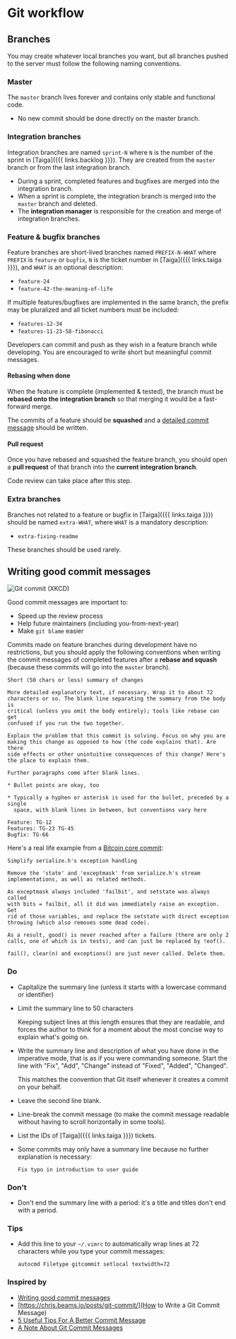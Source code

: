 # Git workflow

<!-- START doctoc generated TOC please keep comment here to allow auto update -->
<!-- DON'T EDIT THIS SECTION, INSTEAD RE-RUN doctoc TO UPDATE -->



<!-- END doctoc generated TOC please keep comment here to allow auto update -->

## Branches

You may create whatever local branches you want, but all branches pushed to the server must follow the following naming conventions.

### Master

The `master` branch lives forever and contains only stable and functional code.

* No new commit should be done directly on the master branch.

### Integration branches

Integration branches are named `sprint-N` where `N` is the number of the sprint in [Taiga]({{{ links.backlog }}}).
They are created from the `master` branch or from the last integration branch.

* During a sprint, completed features and bugfixes are merged into the integration branch.
* When a sprint is complete, the integration branch is merged into the `master` branch and deleted.
* The **integration manager** is responsible for the creation and merge of integration branches.

### Feature & bugfix branches

Feature branches are short-lived branches named `PREFIX-N-WHAT` where `PREFIX` is `feature` or `bugfix`,
`N` is the ticket number in [Taiga]({{{ links.taiga }}}), and `WHAT` is an optional description:

* `feature-24`
* `feature-42-the-meaning-of-life`

If multiple features/bugfixes are implemented in the same branch, the prefix may be pluralized and all ticket numbers must be included:

* `features-12-34`
* `features-11-23-58-fibonacci`

Developers can commit and push as they wish in a feature branch while developing.
You are encouraged to write short but meaningful commit messages.

#### Rebasing when done

When the feature is complete (implemented & tested), the branch must be **rebased onto the integration branch** so that merging it would be a fast-forward merge.

The commits of a feature should be **squashed** and a [detailed commit message](#writing-good-commit-messages) should be written.

#### Pull request

Once you have rebased and squashed the feature branch, you should open a **pull request** of that branch into the **current integration branch**.

Code review can take place after this step.

### Extra branches

Branches not related to a feature or bugfix in [Taiga]({{{ links.taiga }}}) should be named `extra-WHAT`,
where `WHAT` is a mandatory description:

* `extra-fixing-readme`

These branches should be used rarely.



## Writing good commit messages

![Git commit (XKCD)](https://imgs.xkcd.com/comics/git_commit.png)

Good commit messages are important to:

* Speed up the review process
* Help future maintainers (including you-from-next-year)
* Make `git blame` easier

Commits made on feature branches during development have no
restrictions, but you should apply the following conventions when
writing the commit messages of completed features after a **rebase and
squash** (because these commits will go into the `master` branch).

```
Short (50 chars or less) summary of changes

More detailed explanatory text, if necessary. Wrap it to about 72
characters or so. The blank line separating the summary from the body is
critical (unless you omit the body entirely); tools like rebase can get
confused if you run the two together.

Explain the problem that this commit is solving. Focus on why you are
making this change as opposed to how (the code explains that). Are there
side effects or other unintuitive consequences of this change? Here's
the place to explain them.

Further paragraphs come after blank lines.

* Bullet points are okay, too

* Typically a hyphen or asterisk is used for the bullet, preceded by a single
  space, with blank lines in between, but conventions vary here

Feature: TG-12
Features: TG-23 TG-45
Bugfix: TG-66
```

Here's a real life example from a [Bitcoin core commit](https://github.com/bitcoin/bitcoin/commit/eb0b56b19017ab5c16c745e6da39c53126924ed6):

```
Simplify serialize.h's exception handling

Remove the 'state' and 'exceptmask' from serialize.h's stream
implementations, as well as related methods.

As exceptmask always included 'failbit', and setstate was always called
with bits = failbit, all it did was immediately raise an exception. Get
rid of those variables, and replace the setstate with direct exception
throwing (which also removes some dead code).

As a result, good() is never reached after a failure (there are only 2
calls, one of which is in tests), and can just be replaced by !eof().

fail(), clear(n) and exceptions() are just never called. Delete them.
```

### Do

* Capitalize the summary line (unless it starts with a lowercase command
  or identifier)
* Limit the summary line to 50 characters

  Keeping subject lines at this length ensures that they are readable,
  and forces the author to think for a moment about the most concise way
  to explain what's going on.
* Write the summary line and description of what you have done in the
  imperative mode, that is as if you were commanding someone. Start the
  line with "Fix", "Add", "Change" instead of "Fixed", "Added",
  "Changed".

  This matches the convention that Git itself whenever it creates a
  commit on your behalf.
* Leave the second line blank.
* Line-break the commit message (to make the commit message readable
  without having to scroll horizontally in some tools).
* List the IDs of [Taiga]({{{ links.taiga }}}) tickets.
* Some commits may only have a summary line because no further
  explanation is necessary:

  `Fix typo in introduction to user guide`

### Don't

* Don't end the summary line with a period: it's a title and titles don't end with a period.

### Tips

* Add this line to your `~/.vimrc` to automatically wrap lines at 72
  characters while you type your commit messages:

  ```
  autocmd Filetype gitcommit setlocal textwidth=72
  ```

### Inspired by

* [Writing good commit messages](https://github.com/erlang/otp/wiki/writing-good-commit-messages)
* [https://chris.beams.io/posts/git-commit/](How to Write a Git Commit Message)
* [5 Useful Tips For A Better Commit Message](https://robots.thoughtbot.com/5-useful-tips-for-a-better-commit-message)
* [A Note About Git Commit Messages](http://tbaggery.com/2008/04/19/a-note-about-git-commit-messages.html)
